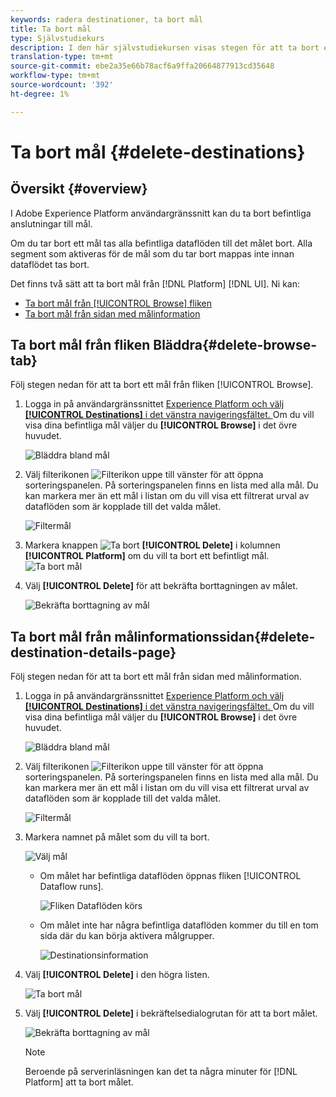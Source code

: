 ```yaml
---
keywords: radera destinationer, ta bort mål
title: Ta bort mål
type: Självstudiekurs
description: I den här självstudiekursen visas stegen för att ta bort ett befintligt mål i Adobe Experience Platform-gränssnittet
translation-type: tm+mt
source-git-commit: ebe2a35e66b78acf6a9ffa20664877913cd35648
workflow-type: tm+mt
source-wordcount: '392'
ht-degree: 1%

---
```



# Ta bort mål {#delete-destinations}

## Översikt {#overview}

I Adobe Experience Platform användargränssnitt kan du ta bort befintliga anslutningar till mål.

Om du tar bort ett mål tas alla befintliga dataflöden till det målet bort. Alla segment som aktiveras för de mål som du tar bort mappas inte innan dataflödet tas bort.

Det finns två sätt att ta bort mål från [!DNL Platform] [!DNL UI]. Ni kan:

* [Ta bort mål från  [!UICONTROL Browse] fliken](#delete-browse-tab)
* [Ta bort mål från sidan med målinformation](#delete-destination-details-page)

## Ta bort mål från fliken Bläddra{#delete-browse-tab}

Följ stegen nedan för att ta bort ett mål från fliken [!UICONTROL Browse].

1. Logga in på användargränssnittet [Experience Platform och välj **[!UICONTROL Destinations]** i det vänstra navigeringsfältet. ](https://platform.adobe.com/) Om du vill visa dina befintliga mål väljer du **[!UICONTROL Browse]** i det övre huvudet.

   ![Bläddra bland mål](../assets/ui/delete-destinations/browse-destinations.png)

2. Välj filterikonen ![Filterikon](../assets/ui/delete-destinations/filter.png) uppe till vänster för att öppna sorteringspanelen. På sorteringspanelen finns en lista med alla mål. Du kan markera mer än ett mål i listan om du vill visa ett filtrerat urval av dataflöden som är kopplade till det valda målet.

   ![Filtermål](../assets/ui/delete-destinations/filter-destinations.png)

3. Markera knappen ![Ta bort](../assets/ui/delete-destinations/delete-icon.png) **[!UICONTROL Delete]** i kolumnen **[!UICONTROL Platform]** om du vill ta bort ett befintligt mål.
   ![Ta bort mål](../assets/ui/delete-destinations/delete-destinations.png)

4. Välj **[!UICONTROL Delete]** för att bekräfta borttagningen av målet.

   ![Bekräfta borttagning av mål](../assets/ui/delete-destinations/delete-destinations-confirm.png)


## Ta bort mål från målinformationssidan{#delete-destination-details-page}

Följ stegen nedan för att ta bort ett mål från sidan med målinformation.

1. Logga in på användargränssnittet [Experience Platform och välj **[!UICONTROL Destinations]** i det vänstra navigeringsfältet. ](https://platform.adobe.com/) Om du vill visa dina befintliga mål väljer du **[!UICONTROL Browse]** i det övre huvudet.

   ![Bläddra bland mål](../assets/ui/delete-destinations/browse-destinations.png)

2. Välj filterikonen ![Filterikon](../assets/ui/delete-destinations/filter.png) uppe till vänster för att öppna sorteringspanelen. På sorteringspanelen finns en lista med alla mål. Du kan markera mer än ett mål i listan om du vill visa ett filtrerat urval av dataflöden som är kopplade till det valda målet.

   ![Filtermål](../assets/ui/delete-destinations/filter-destinations.png)

3. Markera namnet på målet som du vill ta bort.

   ![Välj mål](../assets/ui/delete-destinations/delete-destination-select.png)

   * Om målet har befintliga dataflöden öppnas fliken [!UICONTROL Dataflow runs].

      ![Fliken Dataflöden körs](../assets/ui/delete-destinations/destination-details-dataflows.png)

   * Om målet inte har några befintliga dataflöden kommer du till en tom sida där du kan börja aktivera målgrupper.

      ![Destinationsinformation](../assets/ui/delete-destinations/destination-details-empty.png)


4. Välj **[!UICONTROL Delete]** i den högra listen.

   ![Ta bort mål](../assets/ui/delete-destinations/delete-destinations-button.png)

5. Välj **[!UICONTROL Delete]** i bekräftelsedialogrutan för att ta bort målet.

   ![Bekräfta borttagning av mål](..//assets/ui/delete-destinations/delete-destinations-delete.png)

   >[!NOTE]
   >
   >Beroende på serverinläsningen kan det ta några minuter för [!DNL Platform] att ta bort målet.